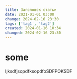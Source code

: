 ```yaml
---
title: Заголовок статьи
date: 2021-01-01 03:00
change: 2024-02-16 23:30
tags: ['tag1', 'tag2']
created: 2024-01-16 10:34
changed: 2024-02-16 23:30
---
```

# some
l;ksdfjsopdfksopdfoSDFPOKSDF
